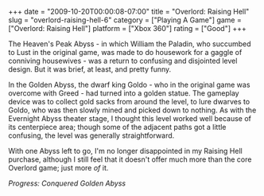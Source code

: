 +++
date = "2009-10-20T00:00:08-07:00"
title = "Overlord: Raising Hell"
slug = "overlord-raising-hell-6"
category = ["Playing A Game"]
game = ["Overlord: Raising Hell"]
platform = ["Xbox 360"]
rating = ["Good"]
+++

The Heaven's Peak Abyss - in which William the Paladin, who succumbed to Lust in the original game, was made to do housework for a gaggle of conniving housewives - was a return to confusing and disjointed level design.  But it was brief, at least, and pretty funny.

In the Golden Abyss, the dwarf king Goldo - who in the original game was overcome with Greed - had turned into a golden statue.  The gameplay device was to collect gold sacks from around the level, to lure dwarves to Goldo, who was then slowly mined and picked down to nothing.  As with the Evernight Abyss theater stage, I thought this level worked well because of its centerpiece area; though some of the adjacent paths got a little confusing, the level was generally straightforward.

With one Abyss left to go, I'm no longer disappointed in my Raising Hell purchase, although I still feel that it doesn't offer much more than the core Overlord game; just more <i>of</i> it.

<i>Progress: Conquered Golden Abyss</i>